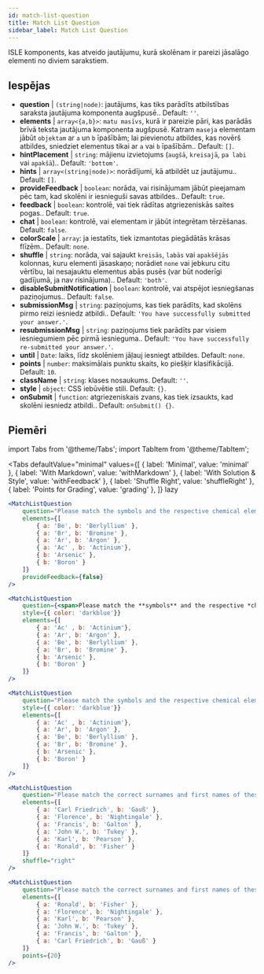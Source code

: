 ```yaml
---
id: match-list-question 
title: Match List Question
sidebar_label: Match List Question
---
```


ISLE komponents, kas atveido jautājumu, kurā skolēnam ir pareizi jāsalāgo elementi no diviem sarakstiem.

## Iespējas

* __question__ | `(string|node)`: jautājums, kas tiks parādīts atbilstības saraksta jautājuma komponenta augšpusē.. Default: `''`.
* __elements__ | `array<{a,b}>`: `matu masīvs`, kurā ir pareizie pāri, kas parādās brīvā teksta jautājuma komponenta augšpusē. Katram `maseja` elementam jābūt `objektam` ar `a` un `b` īpašībām; lai pievienotu atbildes, kas novērš atbildes, sniedziet elementus tikai ar `a` vai `b` īpašībām.. Default: `[]`.
* __hintPlacement__ | `string`: mājienu izvietojums (`augšā`, `kreisajā`, `pa labi` vai `apakšā`).. Default: `'bottom'`.
* __hints__ | `array<(string|node)>`: norādījumi, kā atbildēt uz jautājumu.. Default: `[]`.
* __provideFeedback__ | `boolean`: norāda, vai risinājumam jābūt pieejamam pēc tam, kad skolēni ir iesnieguši savas atbildes.. Default: `true`.
* __feedback__ | `boolean`: kontrolē, vai tiek rādītas atgriezeniskās saites pogas.. Default: `true`.
* __chat__ | `boolean`: kontrolē, vai elementam ir jābūt integrētam tērzēšanas. Default: `false`.
* __colorScale__ | `array`: ja iestatīts, tiek izmantotas piegādātās krāsas flīzēm.. Default: `none`.
* __shuffle__ | `string`: norāda, vai sajaukt `kreisās`, `labās` vai `apakšējās` kolonnas, kuru elementi jāsaskaņo; norādiet `none` vai jebkuru citu vērtību, lai nesajauktu elementus abās pusēs (var būt noderīgi gadījumā, ja nav risinājuma).. Default: `'both'`.
* __disableSubmitNotification__ | `boolean`: kontrolē, vai atspējot iesniegšanas paziņojumus.. Default: `false`.
* __submissionMsg__ | `string`: paziņojums, kas tiek parādīts, kad skolēns pirmo reizi iesniedz atbildi.. Default: `'You have successfully submitted your answer.'`.
* __resubmissionMsg__ | `string`: paziņojums tiek parādīts par visiem iesniegumiem pēc pirmā iesnieguma.. Default: `'You have successfully re-submitted your answer.'`.
* __until__ | `Date`: laiks, līdz skolēniem jāļauj iesniegt atbildes. Default: `none`.
* __points__ | `number`: maksimālais punktu skaits, ko piešķir klasifikācijā. Default: `10`.
* __className__ | `string`: klases nosaukums. Default: `''`.
* __style__ | `object`: CSS iebūvētie stili. Default: `{}`.
* __onSubmit__ | `function`: atgriezeniskais zvans, kas tiek izsaukts, kad skolēni iesniedz atbildi.. Default: `onSubmit() {}`.


## Piemēri

import Tabs from '@theme/Tabs';
import TabItem from '@theme/TabItem';

<Tabs
    defaultValue="minimal"
    values={[
        { label: 'Minimal', value: 'minimal' },
        { label: 'With Markdown', value: 'withMarkdown' },
        { label: 'With Solution & Style', value: 'withFeedback' },
        { label: 'Shuffle Right', value: 'shuffleRight' },
        { label: 'Points for Grading', value: 'grading' },
    ]}
    lazy
>

<TabItem value="minimal">

```jsx live
<MatchListQuestion
    question="Please match the symbols and the respective chemical element."
    elements={[
        { a: 'Be', b: 'Berlyllium' },
        { a: 'Br', b: 'Bromine' },
        { a: 'Ar', b: 'Argon' },
        { a: 'Ac' , b: 'Actinium'},
        { b: 'Arsenic' },
        { b: 'Boron' }
    ]}
    provideFeedback={false}
/>
```
</TabItem>

<TabItem value="withMarkdown">

```jsx live
<MatchListQuestion
    question={<span>Please match the **symbols** and the respective *chemical* element.</span>}
    style={{ color: 'darkblue'}}
    elements={[
        { a: 'Ac' , b: 'Actinium'},
        { a: 'Ar', b: 'Argon' },
        { a: 'Be', b: 'Berlyllium' },
        { a: 'Br', b: 'Bromine' },
        { b: 'Arsenic' },
        { b: 'Boron' }
    ]}
/>
```
</TabItem>

<TabItem value="withFeedback">

```jsx live
<MatchListQuestion
    question="Please match the symbols and the respective chemical element."
    style={{ color: 'darkblue'}}
    elements={[
        { a: 'Ac' , b: 'Actinium'},
        { a: 'Ar', b: 'Argon' },
        { a: 'Be', b: 'Berlyllium' },
        { a: 'Br', b: 'Bromine' },
        { b: 'Arsenic' },
        { b: 'Boron' }
    ]}
/>
```
</TabItem>

<TabItem value="shuffleRight">

```jsx live
<MatchListQuestion
    question="Please match the correct surnames and first names of these statisticians."
    elements={[
        { a: 'Carl Friedrich', b: 'Gauß' },
        { a: 'Florence', b: 'Nightingale' },
        { a: 'Francis', b: 'Galton' },
        { a: 'John W.', b: 'Tukey' },
        { a: 'Karl', b: 'Pearson' },
        { a: 'Ronald', b: 'Fisher' }
    ]}
    shuffle="right"
/>
```
</TabItem>

<TabItem value="grading">

```jsx live
<MatchListQuestion
    question="Please match the correct surnames and first names of these statisticians."
    elements={[
        { a: 'Ronald', b: 'Fisher' },
        { a: 'Florence', b: 'Nightingale' },
        { a: 'Karl', b: 'Pearson' },
        { a: 'John W.', b: 'Tukey' },
        { a: 'Francis', b: 'Galton' },
        { a: 'Carl Friedrich', b: 'Gauß' }
    ]}
    points={20}
/>
```
</TabItem>

</Tabs>
